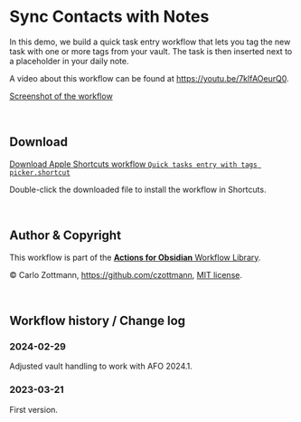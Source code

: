 # Sync Contacts with Notes

In this demo, we build a quick task entry workflow that lets you tag the new task with one or more tags from your vault. The task is then inserted next to a placeholder in your daily note.

A video about this workflow can be found at https://youtu.be/7klfAOeurQ0.

[Screenshot of the workflow](<Quick tasks entry with tags picker.png>)

&nbsp;

## Download

[Download Apple Shortcuts workflow `Quick tasks entry with tags picker.shortcut`](<Quick tasks entry with tags picker.shortcut?raw=1>)

Double-click the downloaded file to install the workflow in Shortcuts.

&nbsp;

## Author & Copyright

This workflow is part of the [**Actions for Obsidian** Workflow Library](https://actions.work/actions-for-obsidian/workflows).

&copy; Carlo Zottmann, https://github.com/czottmann, [MIT license](../LICENSE).

&nbsp;

## Workflow history / Change log

### 2024-02-29

Adjusted vault handling to work with AFO 2024.1.

### 2023-03-21

First version.
